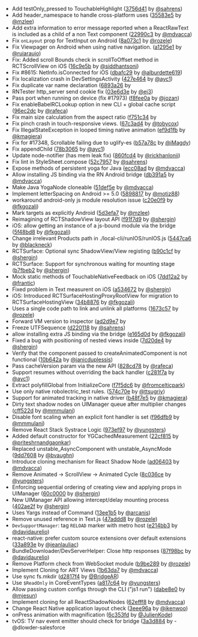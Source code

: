 - Add testOnly_pressed to TouchableHighlight ([3756d41](https://github.com/facebook/react-native/commit/3756d41) by [@sahrens](https://github.com/sahrens)) 
- Add header_namespace to handle cross-platform uses ([35583e5](https://github.com/facebook/react-native/commit/35583e5) by [@mzlee](https://github.com/mzlee))
- Add extra information to error message reported when a ReactRawText is included as a child of a non Text component ([22990c3](https://github.com/facebook/react-native/commit/22990c3) by [@mdvacca](https://github.com/mdvacca))
- Fix `onLayout` prop for TextInput on Android ([8a073c1](https://github.com/facebook/react-native/commit/8a073c1) by [@rozele](https://github.com/rozele))
- Fix Viewpager on Android when using native navigation. ([a1295e1](https://github.com/facebook/react-native/commit/a1295e1) by [@ruiaraujo](https://github.com/ruiaraujo))
- Fix: Added scroll Bounds check in scrollToOffset method in RCTScrollView on iOS ([16c9e5b](https://github.com/facebook/react-native/commit/16c9e5b) by [@siddhantsoni](https://github.com/siddhantsoni))
- Fix #8615: NetInfo.isConnected for iOS ([dbafc29](https://github.com/facebook/react-native/commit/dbafc29) by [@alburdette619](https://github.com/alburdette619))
- Fix localization crash in DevSettingsActivity ([427e464](https://github.com/facebook/react-native/commit/427e464) by [@ayc1](https://github.com/ayc1))
- Fix duplicate var name declaration ([6893a26](https://github.com/facebook/react-native/commit/6893a26) by 
- RNTester http_server send cookie fix ([03e6d3e](https://github.com/facebook/react-native/commit/03e6d3e) by [@ej3](https://github.com/ej3))
- Pass port when running on device (fix #17973) ([f8fee0a](https://github.com/facebook/react-native/commit/f8fee0a) by [@jozan](https://github.com/jozan))
- Fix enableBabelRCLookup option in new CLI + global cache script ([96ec2dc](https://github.com/facebook/react-native/commit/96ec2dc) by [@rafeca](https://github.com/rafeca))
- Fix main size calculation from the aspect ratio ([f751c34](https://github.com/facebook/react-native/commit/f751c34) by 
- Fix pinch crash in touch-responsive views. ([67c3ad4](https://github.com/facebook/react-native/commit/67c3ad4) by [@tobycox](https://github.com/tobycox))
- Fix IllegalStateException in looped timing native animation ([ef9d1fb](https://github.com/facebook/react-native/commit/ef9d1fb) by [@kmagiera](https://github.com/kmagiera))
- Fix for #17348, Scrollable failing due to uglify-es ([b57a78c](https://github.com/facebook/react-native/commit/b57a78c) by [@iMagdy](https://github.com/iMagdy))
- Fix appendChild ([78b3065](https://github.com/facebook/react-native/commit/78b3065) by [@ayc1](https://github.com/ayc1))
- Update node-notifier (has mem leak fix) ([860fcd4](https://github.com/facebook/react-native/commit/860fcd4) by [@rickhanlonii](https://github.com/rickhanlonii))
- Fix lint in StyleSheet.compose ([52c7957](https://github.com/facebook/react-native/commit/52c7957) by [@sahrens](https://github.com/sahrens))
- Expose methods of persistent yoga for Java ([ecc08ad](https://github.com/facebook/react-native/commit/ecc08ad) by [@mdvacca](https://github.com/mdvacca))
- Allow installing JS binding via the RN Android bridge ([db391a5](https://github.com/facebook/react-native/commit/db391a5) by [@mdvacca](https://github.com/mdvacca))
- Make Java YogaNode cloneable ([51def5e](https://github.com/facebook/react-native/commit/51def5e) by [@mdvacca](https://github.com/mdvacca))
- Implement letterSpacing on Android >= 5.0 ([5898817](https://github.com/facebook/react-native/commit/5898817) by [@motiz88](https://github.com/motiz88))
- workaround android-only js module resolution issue ([c20e0f9](https://github.com/facebook/react-native/commit/c20e0f9) by [@fkgozali](https://github.com/fkgozali))
- Mark targets as explicitly Android ([5d3efa7](https://github.com/facebook/react-native/commit/5d3efa7) by [@mzlee](https://github.com/mzlee))
- Reimagining of RCTShadowView layout API ([f91f7d9](https://github.com/facebook/react-native/commit/f91f7d9) by [@shergin](https://github.com/shergin))
- iOS: allow getting an instance of a js-bound module via the bridge ([5f48bd8](https://github.com/facebook/react-native/commit/5f48bd8) by [@fkgozali](https://github.com/fkgozali))
- Change irrelevant Products path in ./local-cli/runIOS/runIOS.js ([5447ca6](https://github.com/facebook/react-native/commit/5447ca6) by [@blackneck](https://github.com/blackneck))
- RCTSurface: Optional sync ShadowView/View registing ([b90c1cf](https://github.com/facebook/react-native/commit/b90c1cf) by [@shergin](https://github.com/shergin))
- RCTSurface: Support for synchronous waiting for mounting stage ([b7fbeb2](https://github.com/facebook/react-native/commit/b7fbeb2) by [@shergin](https://github.com/shergin))
- Mock static methods of TouchableNativeFeedback on iOS ([7dd12a2](https://github.com/facebook/react-native/commit/7dd12a2) by [@frantic](https://github.com/frantic))
- Fixed problem in Text measurent on iOS ([a534672](https://github.com/facebook/react-native/commit/a534672) by [@shergin](https://github.com/shergin))
- iOS: Introduced RCTSurfaceHostingProxyRootView for migration to RCTSurfaceHostingView ([34b8876](https://github.com/facebook/react-native/commit/34b8876) by [@fkgozali](https://github.com/fkgozali))
- Uses a single code path to link and unlink all platforms ([1673c57](https://github.com/facebook/react-native/commit/1673c57) by [@rozele](https://github.com/rozele))
- Forward VM version to inspector ([ad2d9e7](https://github.com/facebook/react-native/commit/ad2d9e7) by 
- Freeze UTFSequence ([d220118](https://github.com/facebook/react-native/commit/d220118) by [@sahrens](https://github.com/sahrens))
- allow installing extra JS binding via the bridge ([e165d0d](https://github.com/facebook/react-native/commit/e165d0d) by [@fkgozali](https://github.com/fkgozali))
- Fixed a bug with positioning of nested views inside <Text> ([7d20de4](https://github.com/facebook/react-native/commit/7d20de4) by [@shergin](https://github.com/shergin))
- Verify that the component passed to createAnimatedComponent is not functional ([10b642a](https://github.com/facebook/react-native/commit/10b642a) by [@janicduplessis](https://github.com/janicduplessis))
- Pass cacheVersion param via the new API ([828cd78](https://github.com/facebook/react-native/commit/828cd78) by [@rafeca](https://github.com/rafeca))
- Support resumes without overriding the back handler ([c281f7a](https://github.com/facebook/react-native/commit/c281f7a) by [@ayc1](https://github.com/ayc1))
- Extract polyfillGlobal from InitializeCore ([f7f5dc6](https://github.com/facebook/react-native/commit/f7f5dc6) by [@fromcelticpark](https://github.com/fromcelticpark))
- Use only native robolectric_test rules. ([574c70e](https://github.com/facebook/react-native/commit/574c70e) by [@ttsugriy](https://github.com/ttsugriy))
- Support for animated tracking in native driver ([b48f7e5](https://github.com/facebook/react-native/commit/b48f7e5) by [@kmagiera](https://github.com/kmagiera))
- Dirty text shadow nodes on UIManager queue after multiplier changes ([cff522d](https://github.com/facebook/react-native/commit/cff522d) by [@mmmulani](https://github.com/mmmulani))
- Disable font scaling when an explicit font handler is set ([f96dfb9](https://github.com/facebook/react-native/commit/f96dfb9) by [@mmmulani](https://github.com/mmmulani))
- Remove React Stack Systrace Logic ([973ef97](https://github.com/facebook/react-native/commit/973ef97) by [@yungsters](https://github.com/yungsters))
- Added default constructor for YGCachedMeasurement ([22cf815](https://github.com/facebook/react-native/commit/22cf815) by [@priteshrnandgaonkar](https://github.com/priteshrnandgaonkar))
- Replaced unstable_AsyncComponent with unstable_AsyncMode ([9dd7608](https://github.com/facebook/react-native/commit/9dd7608) by [@bvaughn](https://github.com/bvaughn))
- Introduce cloning mechanism for React Shadow Node ([ad06403](https://github.com/facebook/react-native/commit/ad06403) by [@mdvacca](https://github.com/mdvacca))
- Remove Animated -> ScrollView -> Animated Cycle ([8c036ce](https://github.com/facebook/react-native/commit/8c036ce) by [@yungsters](https://github.com/yungsters))
- Enforcing sequential ordering of creating view and applying props in UIManager ([60c0000](https://github.com/facebook/react-native/commit/60c0000) by [@shergin](https://github.com/shergin))
- New UIManager API allowing intercept/delay mounting process ([402ae2f](https://github.com/facebook/react-native/commit/402ae2f) by [@shergin](https://github.com/shergin))
- Uses Yargs instead of Command ([13ee1b5](https://github.com/facebook/react-native/commit/13ee1b5) by [@arcanis](https://github.com/arcanis))
- Remove unused reference in Text.js ([47addd8](https://github.com/facebook/react-native/commit/47addd8) by [@rozele](https://github.com/rozele))
- `DevSupportManager`: tag `RELOAD` marker with metro host ([e214bb3](https://github.com/facebook/react-native/commit/e214bb3) by [@davidaurelio](https://github.com/davidaurelio))
- react-native: prefer custom source extensions over default extensions ([33a893e](https://github.com/facebook/react-native/commit/33a893e) by [@jeanlauliac](https://github.com/jeanlauliac))
- BundleDownloader/DevServerHelper: Close http responses ([87f98bc](https://github.com/facebook/react-native/commit/87f98bc) by [@davidaurelio](https://github.com/davidaurelio))
- Remove Platform check from WebSocket module ([b9be289](https://github.com/facebook/react-native/commit/b9be289) by [@rozele](https://github.com/rozele))
- Implement Cloning for ART Views ([1b63da7](https://github.com/facebook/react-native/commit/1b63da7) by [@mdvacca](https://github.com/mdvacca))
- Use sync fs.mkdir ([d2817f4](https://github.com/facebook/react-native/commit/d2817f4) by [@BridgeAR](https://github.com/BridgeAR))
- Use `$ReadOnly` in CoreEventTypes ([a817c64](https://github.com/facebook/react-native/commit/a817c64) by [@yungsters](https://github.com/yungsters))
- Allow passing custom configs through the CLI ("js1 run") ([dabe8e0](https://github.com/facebook/react-native/commit/dabe8e0) by [@mjesun](https://github.com/mjesun))
- Implement cloning for all ReactShadowNodes ([62efff8](https://github.com/facebook/react-native/commit/62efff8) by [@mdvacca](https://github.com/mdvacca))
- Change React Native application layout check ([3eee96a](https://github.com/facebook/react-native/commit/3eee96a) by [@ikenwoo](https://github.com/ikenwoo))
- onPress animation with magnification ([6c353fd](https://github.com/facebook/react-native/commit/6c353fd) by [@JulienKode](https://github.com/JulienKode))
- tvOS: TV nav event emitter should check for bridge ([3a3d884](https://github.com/facebook/react-native/commit/3a3d884) by - @dlowder-salesforce
